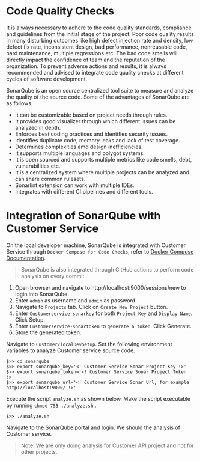 # Code Quality Checks

It is always necessary to adhere to the code quality standards, compliance and guidelines from the initial stage of the project. Poor code quality results in many disturbing outcomes like high defect injection rate and density, low defect fix rate, inconsistent design, bad performance, nonreusable code, hard maintenance, multiple regressions etc. The bad code smells will directly impact the confidence of team and the reputation of the organization. To prevent adverse actions and results, it is always recommended and advised to integrate code quality checks at different cycles of software development.

SonarQube is an open source centralized tool suite to measure and analyze the quality of the source code. Some of the advantages of SonarQube are as follows.
- It can be customizable based on project needs through rules.
- It provides good visualizer through which different issues can be analyzed in depth.
- Enforces best coding practices and identifies security issues.
- Identifies duplicate code, memory leaks and lack of test coverage.
- Determines complexities amd design inefficiencies.
- It supports multiple languages and polygot systems.
- It is open sourced and supports multiple metrics like code smells, debt, vulnerabilities etc. 
- It is a centralized system where multiple projects can be analyzed and can share common rulesets.
- Sonarlint extension can work with multiple IDEs.
- Integrates with different CI pipelines and different tools.

# Integration of SonarQube with Customer Service
On the local developer machine, SonarQube is integrated with Customer Service through `Docker Compose for Code Checks`, refer to  [Docker Compose Documentation](containerization.md). 

> SonarQube is also integrated through GitHub actions to perform code analysis on every commit.

1. Open browser and navigate to http://localhost:9000/sessions/new to login into SonarQube. 
2. Enter `admin` as username and `admin` as password.
3. Navigate to `Projects` tab. Click on `Create New Project` button.
4. Enter `Customerservice-sonarkey` for both `Project Key` and `Display Name`. Click Setup.
5. Enter `Customerservice-sonartoken` to `generate a token`. Click Generate.
6. Store the generated token.

Navigate to `Customer/localDevSetup`. Set the following environment variables to analyze Customer service source code.

```
$>> cd sonarqube
$>> export sonarqube_key='<! Customer Service Sonar Project Key !>' 
$>> export sonarqube_token='<! Customer Service Sonar Project Token !>' 
$>> export sonarqube_url='<! Customer Service Sonar Url, for example http://localhost:9000/ !>' 
```

Execute the script `analyze.sh` as shown below. Make the script executable by running `chmod 755 ./analyze.sh` .

```
$>> ./analyze.sh
```

Navigate to the SonarQube portal and login. We should the analysis of Customer service.

> Note: We are only doing analysis for Customer API project and not for other projects.
